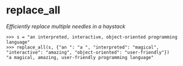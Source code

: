 # replace_all

_Efficiently replace multiple needles in a haystack_

```
>>> s = "an interpreted, interactive, object-oriented programming language"
>>> replace_all(s, {"an ": "a ", "interpreted": "magical", "interactive": "amazing", "object-oriented": "user-friendly"})
"a magical, amazing, user-friendly programming language"
```
